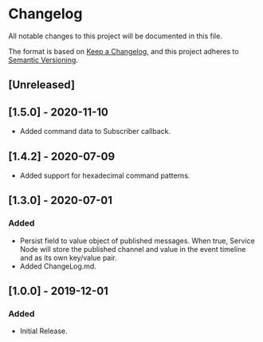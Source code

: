 # Changelog

All notable changes to this project will be documented in this file.

The format is based on [Keep a Changelog](https://keepachangelog.com/en/1.0.0/),
and this project adheres to [Semantic Versioning](https://semver.org/spec/v2.0.0.html).

## [Unreleased]

## [1.5.0] - 2020-11-10

- Added command data to Subscriber callback.

## [1.4.2] - 2020-07-09

- Added support for hexadecimal command patterns.

## [1.3.0] - 2020-07-01

### Added

- Persist field to value object of published messages. When true, Service Node will store the published channel and value in the event timeline and as its own key/value pair.
- Added ChangeLog.md.

## [1.0.0] - 2019-12-01

### Added

- Initial Release.
